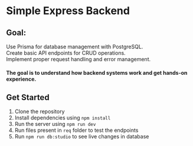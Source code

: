 # Simple Express Backend

## Goal:

Use Prisma for database management with PostgreSQL.\
Create basic API endpoints for CRUD operations.\
Implement proper request handling and error management.

#### The goal is to understand how backend systems work and get hands-on experience.

## Get Started

1. Clone the repository
2. Install dependencies using `npm install`
3. Run the server using `npm run dev`
4. Run files present in `req` folder to test the endpoints
5. Run `npm run db:studio` to see live changes in database

